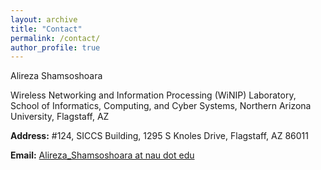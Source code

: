 ```yaml
---
layout: archive
title: "Contact"
permalink: /contact/
author_profile: true
---
```

Alireza Shamsoshoara

Wireless Networking and Information Processing (WiNIP) Laboratory, School of Informatics, Computing, and Cyber Systems, Northern Arizona University, Flagstaff, AZ

**Address:** #124, SICCS Building, 1295 S Knoles Drive, Flagstaff, AZ 86011

**Email:** [Alireza_Shamsoshoara at nau dot edu](mailto:alireza_shamsoshoara@nau.edu)
